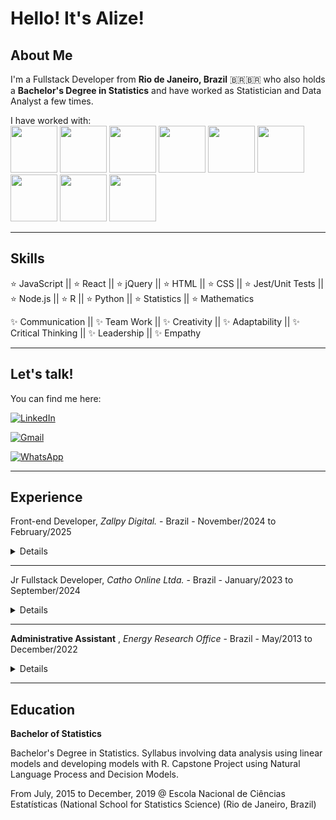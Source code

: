 # Hello! It's Alize!

## About Me
 I'm a Fullstack Developer from **Rio de Janeiro, Brazil** 🇧🇷🇧🇷 who also holds a **Bachelor's Degree in Statistics** and have worked as Statistician and Data Analyst a few times.

I have worked with: <br />
<img width='75' height='75' src="https://cdn.jsdelivr.net/gh/devicons/devicon@latest/icons/react/react-original.svg" />
<img width='75' height='75' src="https://cdn.jsdelivr.net/gh/devicons/devicon@latest/icons/javascript/javascript-original.svg" />
<img width='75' height='75' src="https://cdn.jsdelivr.net/gh/devicons/devicon@latest/icons/typescript/typescript-original.svg" />
<img width='75' height='75' src="https://cdn.jsdelivr.net/gh/devicons/devicon@latest/icons/html5/html5-original.svg" />
<img width='75' height='75' src="https://cdn.jsdelivr.net/gh/devicons/devicon@latest/icons/css3/css3-original.svg" />
<img width='75' height='75' src="https://cdn.jsdelivr.net/gh/devicons/devicon@latest/icons/python/python-original.svg" />
<img width='75' height='75' src="https://cdn.jsdelivr.net/gh/devicons/devicon@latest/icons/nodejs/nodejs-original.svg" />
<img width='75' height='75' src="https://cdn.jsdelivr.net/gh/devicons/devicon@latest/icons/r/r-original.svg" />
<img width='75' height='75' src="https://cdn.jsdelivr.net/gh/devicons/devicon@latest/icons/jest/jest-plain.svg" />
<hr>

## Skills

:star: JavaScript || :star: React || :star: jQuery || :star: HTML || :star: CSS || :star: Jest/Unit Tests || :star: Node.js || :star: R || :star: Python || :star: Statistics || :star: Mathematics

:sparkles: Communication || :sparkles: Team Work || :sparkles: Creativity || :sparkles: Adaptability  || :sparkles: Critical Thinking || :sparkles: Leadership || :sparkles: Empathy 
<hr>

## Let's talk!
You can find me here:

[![LinkedIn](https://img.shields.io/badge/linkedin-%230077B5.svg?style=for-the-badge&logo=linkedin&logoColor=white)](https://www.linkedin.com/in/alizeleal/)

[![Gmail](https://img.shields.io/badge/Gmail-D14836?style=for-the-badge&logo=gmail&logoColor=white)](mailto:alize.de.fatima%40gmail.com)

[![WhatsApp](https://img.shields.io/badge/WhatsApp-25D366?style=for-the-badge&logo=whatsapp&logoColor=white)](https://wa.me/5521988088497)
<hr>

## Experience


Front-end Developer, _Zallpy Digital._ - Brazil - November/2024 to February/2025
<details>
 
_Zallpy is a company specialized in developing tailored digital solutions and outsourcing, with national and
international clients and offices in Brazil and USA and over $16.2 Million revenue._

### Key Activities:

Allocated in a credit union present in over 300 locations and 300K clients.
**Form Fields Validation:** Create and validate form Fields using jQuery. Fetching data from
the database to fill inputs and other fields. Selection of visibility, formatting, Regex, and
more.

**Reports** : Creating reports from Low-Code platform and SQL queries.

**User Support:** Supporting users to use the tool and fixing eventual bugs.

**Business Rules Creation and Management:** Creating and updating business rules
according to the needs of the company, ensuring the proper function of the components
and operation.

</details>
<hr>

Jr Fullstack Developer, _Catho Online Ltda._ - Brazil - January/2023 to September/2024

<details>
 
_Catho is a technology company that functions as an online classified of resumes and vacancies with several
tools for applicants and companies, with over 350K clients and $50 Million revenue._

### Key Activities:

React Component Development:** Created and maintained reusable components using
the Atomic Design methodology, ensuring modularity and efficiency in development.

**Styling and Responsive Design** : Implemented styles with CSS and Styled Components,
delivering modern and responsive user interfaces, aligned with best design practices.
**Web Page Development:** Build complete and dynamic web pages by integrating
developed components, ensuring high performance and consistency in user interfaces.
Working with Figma and Storybook.

**Collaboration and Team Support:** Assisted other development teams by sharing
technical knowledge and providing support for solution integration.
**Accessibility Evaluation:** Assessed and implemented accessibility standards to ensure
applications met inclusion criteria and complied with accessibility regulations.

</details>
<hr>

**Administrative Assistant** , _Energy Research Office_ - Brazil - May/2013 to December/2022

<details>
 
_EPE is a state-owned company whose purpose is to ensure the basis for the sustainable development of the
country's energy infrastructure_

### Key Activities:

Worked in the Office of the Director of Petroleum, Gas, and Biofuels Studies managing
contracts, personnel and contact with internal and external agents.
Developed a database in Microsoft Access to manage the training events of all
employees of the area., with queries and dynamic report generation.

For two years, presided over the Internal Commission for the Prevention of Workplace
Accidents and Harassment, managing the commission's efforts to promote actions for
the prevention of risky situations and adverse working conditions.

</details>
<hr>

## Education

**Bachelor of Statistics**

Bachelor's Degree in Statistics. Syllabus involving data analysis using linear models and
developing models with R. Capstone Project using Natural Language Process and Decision
Models.

From July, 2015 to December, 2019 @ Escola Nacional de Ciências Estatísticas (National School for Statistics Science) (Rio de Janeiro, Brazil)

<!--
**alizeleal/alizeleal** is a ✨ _special_ ✨ repository because its `README.md` (this file) appears on your GitHub profile.

Here are some ideas to get you started:

- 🔭 I’m currently working on ...
- 🌱 I’m currently learning ...
- 👯 I’m looking to collaborate on ...
- 🤔 I’m looking for help with ...
- 💬 Ask me about ...
- 📫 How to reach me: ...
- 😄 Pronouns: ...
- ⚡ Fun fact: ...
-->
